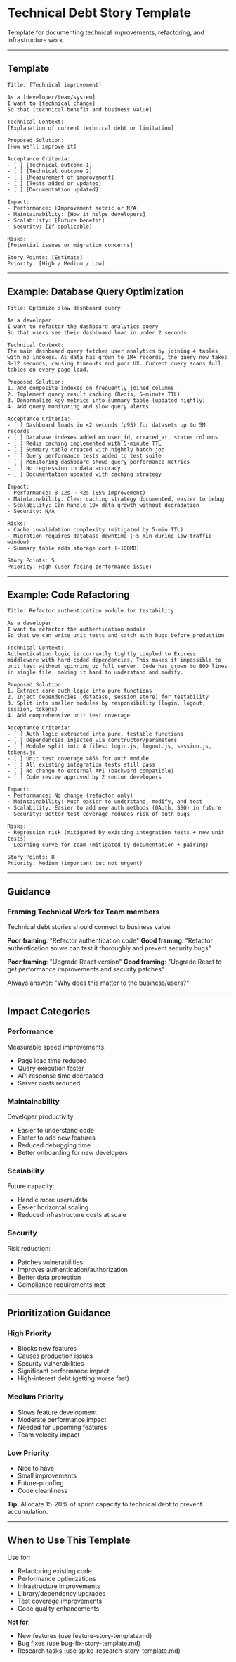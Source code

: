 # Technical Debt Story Template

Template for documenting technical improvements, refactoring, and infrastructure work.

---

## Template

```
Title: [Technical improvement]

As a [developer/team/system]
I want to [technical change]
So that [technical benefit and business value]

Technical Context:
[Explanation of current technical debt or limitation]

Proposed Solution:
[How we'll improve it]

Acceptance Criteria:
- [ ] [Technical outcome 1]
- [ ] [Technical outcome 2]
- [ ] [Measurement of improvement]
- [ ] [Tests added or updated]
- [ ] [Documentation updated]

Impact:
- Performance: [Improvement metric or N/A]
- Maintainability: [How it helps developers]
- Scalability: [Future benefit]
- Security: [If applicable]

Risks:
[Potential issues or migration concerns]

Story Points: [Estimate]
Priority: [High / Medium / Low]
```

---

## Example: Database Query Optimization

```
Title: Optimize slow dashboard query

As a developer
I want to refactor the dashboard analytics query
So that users see their dashboard load in under 2 seconds

Technical Context:
The main dashboard query fetches user analytics by joining 4 tables with no indexes. As data has grown to 1M+ records, the query now takes 8-12 seconds, causing timeouts and poor UX. Current query scans full tables on every page load.

Proposed Solution:
1. Add composite indexes on frequently joined columns
2. Implement query result caching (Redis, 5-minute TTL)
3. Denormalize key metrics into summary table (updated nightly)
4. Add query monitoring and slow query alerts

Acceptance Criteria:
- [ ] Dashboard loads in <2 seconds (p95) for datasets up to 5M records
- [ ] Database indexes added on user_id, created_at, status columns
- [ ] Redis caching implemented with 5-minute TTL
- [ ] Summary table created with nightly batch job
- [ ] Query performance tests added to test suite
- [ ] Monitoring dashboard shows query performance metrics
- [ ] No regression in data accuracy
- [ ] Documentation updated with caching strategy

Impact:
- Performance: 8-12s → <2s (85% improvement)
- Maintainability: Clear caching strategy documented, easier to debug
- Scalability: Can handle 10x data growth without degradation
- Security: N/A

Risks:
- Cache invalidation complexity (mitigated by 5-min TTL)
- Migration requires database downtime (~5 min during low-traffic window)
- Summary table adds storage cost (~100MB)

Story Points: 5
Priority: High (user-facing performance issue)
```

---

## Example: Code Refactoring

```
Title: Refactor authentication module for testability

As a developer
I want to refactor the authentication module
So that we can write unit tests and catch auth bugs before production

Technical Context:
Authentication logic is currently tightly coupled to Express middleware with hard-coded dependencies. This makes it impossible to unit test without spinning up full server. Code has grown to 800 lines in single file, making it hard to understand and modify.

Proposed Solution:
1. Extract core auth logic into pure functions
2. Inject dependencies (database, session store) for testability
3. Split into smaller modules by responsibility (login, logout, session, tokens)
4. Add comprehensive unit test coverage

Acceptance Criteria:
- [ ] Auth logic extracted into pure, testable functions
- [ ] Dependencies injected via constructor/parameters
- [ ] Module split into 4 files: login.js, logout.js, session.js, tokens.js
- [ ] Unit test coverage >85% for auth module
- [ ] All existing integration tests still pass
- [ ] No change to external API (backward compatible)
- [ ] Code review approved by 2 senior developers

Impact:
- Performance: No change (refactor only)
- Maintainability: Much easier to understand, modify, and test
- Scalability: Easier to add new auth methods (OAuth, SSO) in future
- Security: Better test coverage reduces risk of auth bugs

Risks:
- Regression risk (mitigated by existing integration tests + new unit tests)
- Learning curve for team (mitigated by documentation + pairing)

Story Points: 8
Priority: Medium (important but not urgent)
```

---

## Guidance

### Framing Technical Work for Team members

Technical debt stories should connect to business value:

**Poor framing**: "Refactor authentication code"
**Good framing**: "Refactor authentication so we can test it thoroughly and prevent security bugs"

**Poor framing**: "Upgrade React version"
**Good framing**: "Upgrade React to get performance improvements and security patches"

Always answer: "Why does this matter to the business/users?"

---

## Impact Categories

### Performance
Measurable speed improvements:
- Page load time reduced
- Query execution faster
- API response time decreased
- Server costs reduced

### Maintainability
Developer productivity:
- Easier to understand code
- Faster to add new features
- Reduced debugging time
- Better onboarding for new developers

### Scalability
Future capacity:
- Handle more users/data
- Easier horizontal scaling
- Reduced infrastructure costs at scale

### Security
Risk reduction:
- Patches vulnerabilities
- Improves authentication/authorization
- Better data protection
- Compliance requirements met

---

## Prioritization Guidance

### High Priority
- Blocks new features
- Causes production issues
- Security vulnerabilities
- Significant performance impact
- High-interest debt (getting worse fast)

### Medium Priority
- Slows feature development
- Moderate performance impact
- Needed for upcoming features
- Team velocity impact

### Low Priority
- Nice to have
- Small improvements
- Future-proofing
- Code cleanliness

**Tip**: Allocate 15-20% of sprint capacity to technical debt to prevent accumulation.

---

## When to Use This Template

Use for:
- Refactoring existing code
- Performance optimizations
- Infrastructure improvements
- Library/dependency upgrades
- Test coverage improvements
- Code quality enhancements

**Not for**:
- New features (use feature-story-template.md)
- Bug fixes (use bug-fix-story-template.md)
- Research tasks (use spike-research-story-template.md)
